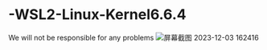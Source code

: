 # -WSL2-Linux-Kernel6.6.4
We will not be responsible for any problems
![屏幕截图 2023-12-03 162416](https://github.com/2066295728/-WSL2-Linux-Kernel6.6.4/assets/72128066/7b8f53d5-5a92-4008-be85-d22582d2dd8f)
